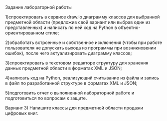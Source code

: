 Задание лабораторной работы

1)спроектировать в сервисе draw.io диаграмму классов для выбранной предметной области (предложив свой вариант или выбрав один из представленных) и написать по ней код на Python в объектно-ориентированном стиле;

2)обработать встроенные и собственное исключения (чтобы при работе пользователя не допускать выхода из программы при возникновении ошибок), после чего актуализировать диаграмму классов;

3)спроектировать в текстовом редакторе структуру для хранения данных предметной области в форматах XML и JSON;

4)написать код на Python, реализующий считывание из файла и запись в файл по разработанной структуре в форматах XML и JSON;

5)подготовить отчет о выполненной лабораторной работе и подготовиться по вопросам к защите.

Вариант 3) Напишите классы для предметной области продажи цифровых книг.
